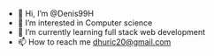 - 👋 Hi, I’m @Denis99H
- 👀 I’m interested in Computer science 
- 🌱 I’m currently learning full stack web development
- 📫 How to reach me dhuric20@gmail.com


<!---
Denis99H/Denis99H is a ✨ special ✨ repository because its `README.md` (this file) appears on your GitHub profile.
You can click the Preview link to take a look at your changes.
--->
